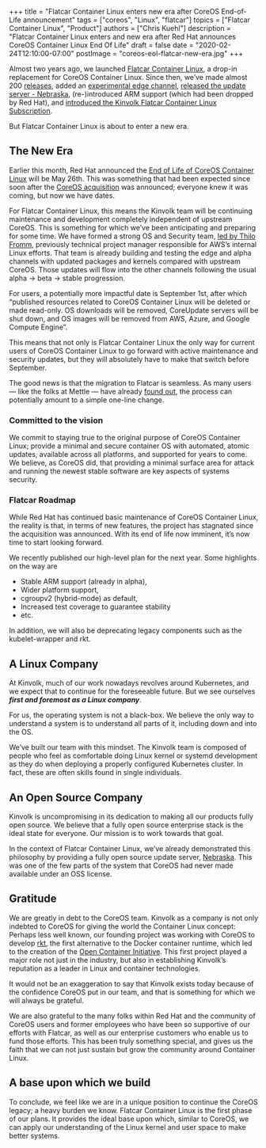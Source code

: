 +++
title = "Flatcar Container Linux enters new era after CoreOS End-of-Life announcement"
tags = ["coreos", "Linux", "flatcar"]
topics = ["Flatcar Container Linux", "Product"]
authors = ["Chris Kuehl"]
description = "Flatcar Container Linux enters and new era after Red Hat announces CoreOS Container Linux End Of Life"
draft = false
date = "2020-02-24T12:10:00-07:00"
postImage = "coreos-eol-flatcar-new-era.jpg"
+++

Almost two years ago, we launched [Flatcar Container Linux](https://www.flatcar-linux.org/), a drop-in replacement for CoreOS Container Linux. Since then, we’ve made almost 200 [releases](https://www.flatcar-linux.org/releases/), added an [experimental edge channel](https://kinvolk.io/blog/2019/05/introducing-the-flatcar-linux-edge-channel/), [released the update server - Nebraska](https://kinvolk.io/blog/2019/11/announcing-the-kinvolk-update-service-and-nebraska-project/), (re-)introduced ARM support (which had been dropped by Red Hat), and [introduced the Kinvolk Flatcar Container Linux Subscription](https://kinvolk.io/blog/2019/11/announcing-the-kinvolk-flatcar-container-linux-subscription/).

But Flatcar Container Linux is about to enter a new era.

## The New Era

Earlier this month, Red Hat announced the [End of Life of CoreOS Container Linux](https://coreos.com/os/eol/) will be May 26th. This was something that had been expected since soon after the [CoreOS acquisition](https://www.redhat.com/en/about/press-releases/red-hat-acquire-coreos-expanding-its-kubernetes-and-containers-leadership) was announced; everyone knew it was coming, but now we have dates.

For Flatcar Container Linux, this means the Kinvolk team will be continuing maintenance and development completely independent of upstream CoreOS. This is something for which we’ve been anticipating and preparing for some time. We have formed a strong OS and Security team, [led by Thilo Fromm](https://kinvolk.io/blog/2019/01/kinvolk-welcomes-thilo-fromm-as-director-of-engineering/), previously technical project manager responsible for AWS’s internal Linux efforts. That team is already building and testing the edge and alpha channels with updated packages and kernels compared with upstream CoreOS. Those updates will flow into the other channels following the usual alpha → beta → stable progression.

For users, a potentially more impactful date is September 1st, after which “published resources related to CoreOS Container Linux will be deleted or made read-only. OS downloads will be removed, CoreUpdate servers will be shut down, and OS images will be removed from AWS, Azure, and Google Compute Engine”.

This means that not only is Flatcar Container Linux the only way for current users of CoreOS Container Linux to go forward with active maintenance and security updates, but they will absolutely have to make that switch before September.

The good news is that the migration to Flatcar is seamless. As many users — like the folks at Mettle — have already [found out](https://medium.com/@swade1987/upgrading-to-flatcar-linux-746751e89ab4), the process can potentially amount to a simple one-line change.

### Committed to the vision

We commit to staying true to the original purpose of CoreOS Container Linux; provide a minimal and secure container OS with automated, atomic updates, available across all platforms, and supported for years to come. We believe, as CoreOS did, that providing a minimal surface area for attack and running the newest stable software are key aspects of systems security.

### Flatcar Roadmap

While Red Hat has continued basic maintenance of CoreOS Container Linux, the reality is that, in terms of new features, the project has stagnated since the acquisition was announced. With its end of life now imminent, it’s now time to start looking forward.

We recently published our high-level plan for the next year. Some highlights on the way are

*   Stable ARM support (already in alpha),
*   Wider platform support,
*   cgroupv2 (hybrid-mode) as default,
*   Increased test coverage to guarantee stability
*   etc.

In addition, we will also be deprecating legacy components such as the kubelet-wrapper and rkt.

## A Linux Company

At Kinvolk, much of our work nowadays revolves around Kubernetes, and we expect that to continue for the foreseeable future. But we see ourselves **_first and foremost as a Linux company_**.

For us, the operating system is not a black-box. We believe the only way to understand a system is to understand all parts of it, including down and into the OS.

We’ve built our team with this mindset. The Kinvolk team is composed of people who feel as comfortable doing Linux kernel or systemd development as they do when deploying a properly configured Kubernetes cluster. In fact, these are often skills found in single individuals.

## An Open Source Company

Kinvolk is uncompromising in its dedication to making all our products fully open source. We believe that a fully open source enterprise stack is the ideal state for everyone. Our mission is to work towards that goal.

In the context of Flatcar Container Linux, we’ve already demonstrated this philosophy by providing a fully open source update server, [Nebraska](https://github.com/kinvolk/nebraska). This was one of the few parts of the system that CoreOS had never made available under an OSS license.

## Gratitude

We are greatly in debt to the CoreOS team. Kinvolk as a company is not only indebted to CoreOS for giving the world the Container Linux concept: Perhaps less well known, our founding project was working with CoreOS to develop [rkt](https://coreos.com/rkt/), the first alternative to the Docker container runtime, which led to the creation of the [Open Container Initiative](https://www.opencontainers.org/). This first project played a major role not just in the industry, but also in establishing Kinvolk’s reputation as a leader in Linux and container technologies.

It would not be an exaggeration to say that Kinvolk exists today because of the confidence CoreOS put in our team, and that is something for which we will always be grateful.

We are also grateful to the many folks within Red Hat and the community of CoreOS users and former employees who have been so supportive of our efforts with Flatcar, as well as our enterprise customers who enable us to fund those efforts. This has been truly something special, and gives us the faith that we can not just sustain but grow the community around Container Linux.

## A base upon which we build

To conclude, we feel like we are in a unique position to continue the CoreOS legacy; a heavy burden we know. Flatcar Container Linux is the first phase of our plans. It provides the ideal base upon which, similar to CoreOS, we can apply our understanding of the Linux kernel and user space to make better systems.
